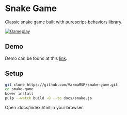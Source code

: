 # Snake Game
Classic snake game built with [purescript-behaviors library](https://github.com/paf31/purescript-behaviors).

[![Gameplay](https://raw.githubusercontent.com/VarmaMSP/snake-game/master/gameplay.gif)][1]

## Demo
Demo can be found at this [link][1].

## Setup

~~~sh
git clone https://github.com/VarmaMSP/snake-game.git
cd snake-game
bower install
pulp --watch build -O --to docs/snake.js
~~~

Open .docs/index.html in your browser.

  [1]: https://varmamsp.github.io/snake-game/
